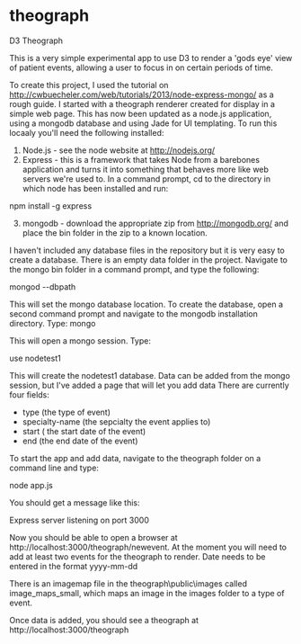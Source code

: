 theograph
=========

D3 Theograph 

This is a very simple experimental app to use D3 to render a 'gods eye' view of patient events, allowing 
a user to focus in on certain periods of time. 

To create this project, I used the tutorial on http://cwbuecheler.com/web/tutorials/2013/node-express-mongo/ as a rough guide.
I started with a theograph renderer created for display in a simple web page. 
This has now been updated as a node.js application, using a mongodb database and using Jade for UI templating.
To run this locaaly you'll need the following installed:

1. Node.js - see the node website at http://nodejs.org/
2. Express - this is a framework that takes Node from a barebones application and turns it into something that behaves 
more like web servers we're used to. In a command prompt, cd to the directory in which node has been installed and 
run:

npm install -g express

3. mongodb - download the appropriate zip from http://mongodb.org/ and place the bin folder in the zip to a known location. 

I haven't included any database files in the repository but it is very easy to create a database. 
There is an empty data folder in the project. Navigate to the mongo bin folder in a command prompt, 
and type the following:

mongod --dbpath <path to the data folder>

This will set the mongo database location. To create the database, open a second command prompt and navigate to the mongodb installation directory. 
Type: mongo

This will open a mongo session. Type:

use nodetest1

This will create the nodetest1 database. Data can be added from the mongo session, but I've added a page that will let you add data
There are currently four fields:
 - type (the type of event)
 - specialty-name (the sepcialty the event applies to)
 - start ( the start date of the event)
 - end (the end date of the event)
 
To start the app and add data, navigate to the theograph folder on a command line and type:

node app.js

You should get a message like this:

Express server listening on port 3000

Now you should be able to open a browser at http://localhost:3000/theograph/newevent. 
At the moment you will need to add at least two events for the theograph to render. 
Date needs to be entered in the format yyyy-mm-dd 

There is an imagemap file in the theograph\public\images called image_maps_small, which maps an image in the images folder to 
a type of event. 

Once data is added, you should see a theograph at http://localhost:3000/theograph





